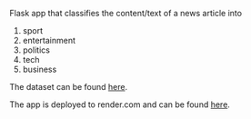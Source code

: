 <p>Flask app that classifies the content/text of a news article into </p>
<ol>
<li>sport</li>
<li>entertainment</li>
<li>politics</li>
<li>tech</li>
<li>business</li></ol>
<p>The dataset can be found <a href="https://www.kaggle.com/c/learn-ai-bbc/data">here</a>.</p>
<p>The app is deployed to render.com and can be found <a href="https://news-article-classifier.onrender.com">here</a>.</p>
